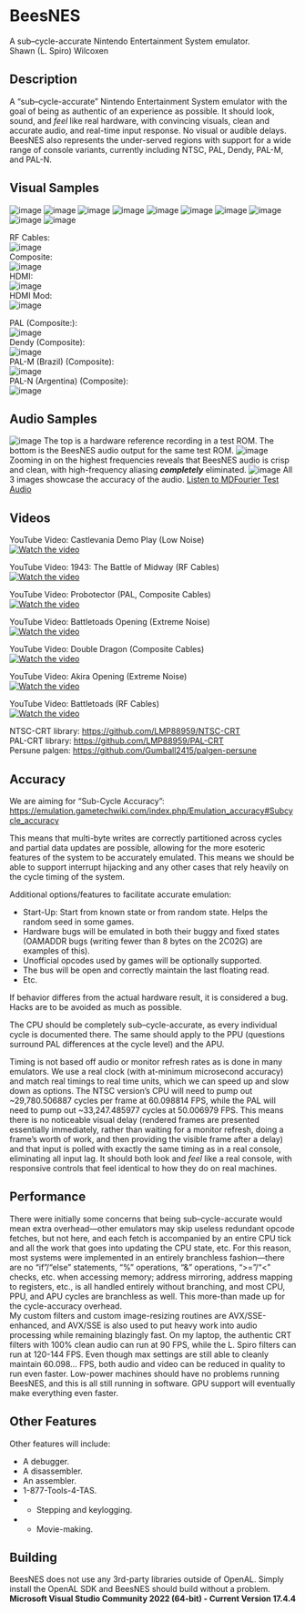 # BeesNES
A sub–cycle-accurate Nintendo Entertainment System emulator.
<br>Shawn (L. Spiro) Wilcoxen  

## Description
A “sub–cycle-accurate” Nintendo Entertainment System emulator with the goal of being as authentic of an experience as possible.  It should look, sound, and _feel_ like real hardware, with convincing visuals, clean and accurate audio, and real-time input response.  No visual or audible delays.  BeesNES also represents the under-served regions with support for a wide range of console variants, currently including NTSC, PAL, Dendy, PAL-M, and PAL-N.

## Visual Samples
![image](https://user-images.githubusercontent.com/7362666/215368977-2cec6ea5-c09e-4824-99e5-0afe3b76409f.png)
![image](https://github.com/L-Spiro/BeesNES/assets/7362666/bab6ad83-b7ee-4835-894b-a905741efda8)
![image](https://user-images.githubusercontent.com/7362666/215369800-608a6db6-fddc-4a46-9b5f-77c501adab5a.png)
![image](https://user-images.githubusercontent.com/7362666/215370725-3092a546-b8f7-488b-ae4e-8d7c7f108cad.png)
![image](https://user-images.githubusercontent.com/7362666/215370366-33903c20-0e75-489a-bb4d-571b08f33bee.png)
![image](https://user-images.githubusercontent.com/7362666/215371089-3480dc0a-a80c-4cc3-8ca4-4a957b25fd0e.png)
![image](https://user-images.githubusercontent.com/7362666/215371867-63a951cb-303a-4222-8094-6a20b5b9999b.png)
![image](https://user-images.githubusercontent.com/7362666/215371958-b742960a-ec5f-47f8-8b8a-7dc55162ffb5.png)
![image](https://github.com/L-Spiro/BeesNES/assets/7362666/0b615d51-0bde-419f-bf91-76e7c91ae991)
![image](https://user-images.githubusercontent.com/7362666/216515134-d5c67d0a-eb4b-4571-84a0-df58dd4a0659.png)

RF Cables:<br>
![image](https://github.com/L-Spiro/BeesNES/assets/7362666/3a596c53-168b-48bd-ace4-00b262c8e10f)<br>
Composite:<br>
![image](https://github.com/L-Spiro/BeesNES/assets/7362666/01721d1b-fd02-4c93-934c-88e9970bf10c)<br>
HDMI:<br>
![image](https://github.com/L-Spiro/BeesNES/assets/7362666/8732d426-64cc-4c7c-9238-e9f70cf6bf26)<br>
HDMI Mod:<br>
![image](https://github.com/L-Spiro/BeesNES/assets/7362666/692e989b-ec8a-4266-913a-ebb921e5e60e)<br>

PAL (Composite:):<br>
![image](https://github.com/L-Spiro/BeesNES/assets/7362666/f7e07a6e-5be8-4d0d-88aa-1aec3ca364ba)<br>
Dendy (Composite):<br>
![image](https://github.com/L-Spiro/BeesNES/assets/7362666/9a944716-ecec-48e4-8861-44ea5c4d3f8a)<br>
PAL-M (Brazil) (Composite):<br>
![image](https://github.com/L-Spiro/BeesNES/assets/7362666/94f9db16-68ef-4d41-9e12-d8f0664e5a13)<br>
PAL-N (Argentina) (Composite):<br>
![image](https://github.com/L-Spiro/BeesNES/assets/7362666/31e763cf-5d1b-406c-a30f-4660fcbe6c63)<br>


## Audio Samples
![image](https://github.com/L-Spiro/BeesNES/assets/7362666/6ad4194f-3699-4617-8ea9-0e89f457d74a)
The top is a hardware reference recording in a test ROM.  The bottom is the BeesNES audio output for the same test ROM.
![image](https://github.com/L-Spiro/BeesNES/assets/7362666/625f0254-2515-460e-bd68-cabb7a669bfe)
Zooming in on the highest frequencies reveals that BeesNES audio is crisp and clean, with high-frequency aliasing **_completely_** eliminated.
![image](https://github.com/L-Spiro/BeesNES/assets/7362666/8d73663c-c233-459f-acfb-e7a62256e4e8)
All 3 images showcase the accuracy of the audio.
[Listen to MDFourier Test Audio](https://www.dropbox.com/scl/fi/pjjrs6j3k7vabfww8xi9h/MDFourTest.wav?rlkey=dhspadervmhr2b4vl3jldpdlc&dl=0)

## Videos
YouTube Video: Castlevania Demo Play (Low Noise)<br>
[![Watch the video](https://img.youtube.com/vi/HyLtecKOjLM/maxresdefault.jpg)](https://www.youtube.com/watch?v=HyLtecKOjLM&list=PLM2QRzvCtV12TZcpXrUm1LQnyCgHy5Uxa&index=7)<br>


YouTube Video: 1943: The Battle of Midway (RF Cables)<br>
[![Watch the video](https://img.youtube.com/vi/DeiT0dbBs44/maxresdefault.jpg)](https://www.youtube.com/watch?v=DeiT0dbBs44&list=PLM2QRzvCtV12TZcpXrUm1LQnyCgHy5Uxa&index=19)<br>


YouTube Video: Probotector (PAL, Composite Cables)<br>
[![Watch the video](https://img.youtube.com/vi/5qk1oU4lAKU/maxresdefault.jpg)](https://www.youtube.com/watch?v=5qk1oU4lAKU&list=PLM2QRzvCtV12TZcpXrUm1LQnyCgHy5Uxa&index=20)<br>


YouTube Video: Battletoads Opening (Extreme Noise)<br>
[![Watch the video](https://img.youtube.com/vi/K3sVkZFxkvs/maxresdefault.jpg)](https://www.youtube.com/watch?v=K3sVkZFxkvs&list=PLM2QRzvCtV12TZcpXrUm1LQnyCgHy5Uxa&index=6)<br>


YouTube Video: Double Dragon (Composite Cables)<br>
[![Watch the video](https://img.youtube.com/vi/C-4q72KqOzM/maxresdefault.jpg)](https://www.youtube.com/watch?v=C-4q72KqOzM&list=PLM2QRzvCtV12TZcpXrUm1LQnyCgHy5Uxa&index=21)<br>


YouTube Video: Akira Opening (Extreme Noise)<br>
[![Watch the video](https://img.youtube.com/vi/mSZlMw0cPEY/maxresdefault.jpg)](https://www.youtube.com/watch?v=mSZlMw0cPEY&list=PLM2QRzvCtV12TZcpXrUm1LQnyCgHy5Uxa&index=4)<br>


YouTube Video: Battletoads (RF Cables)<br>
[![Watch the video](https://img.youtube.com/vi/A-8DUre9LXA/maxresdefault.jpg)](https://www.youtube.com/watch?v=A-8DUre9LXA&list=PLM2QRzvCtV12TZcpXrUm1LQnyCgHy5Uxa&index=22)<br>

NTSC-CRT library: https://github.com/LMP88959/NTSC-CRT<br>
PAL-CRT library: https://github.com/LMP88959/PAL-CRT<br>
Persune palgen: https://github.com/Gumball2415/palgen-persune

## Accuracy 
We are aiming for “Sub-Cycle Accuracy”: https://emulation.gametechwiki.com/index.php/Emulation_accuracy#Subcycle_accuracy  
	
This means that multi-byte writes are correctly partitioned across cycles and partial data updates are possible, allowing for the more esoteric features of the system to be accurately emulated.  This means we should be able to support interrupt hijacking and any other cases that rely heavily on the cycle timing of the system.  

Additional options/features to facilitate accurate emulation:  
* Start-Up: Start from known state or from random state.  Helps the random seed in some games.  
* Hardware bugs will be emulated in both their buggy and fixed states (OAMADDR bugs (writing fewer than 8 bytes on the 2C02G) are examples of this).  
* Unofficial opcodes used by games will be optionally supported.  
* The bus will be open and correctly maintain the last floating read.  
* Etc.  

If behavior differes from the actual hardware result, it is considered a bug.  Hacks are to be avoided as much as possible.

The CPU should be completely sub–cycle-accurate, as every individual cycle is documented there. The same should apply to the PPU (questions surround PAL differences at the cycle level) and the APU.

Timing is not based off audio or monitor refresh rates as is done in many emulators. We use a real clock (with at-minimum microsecond accuracy) and match real timings to real time units, which we can speed up and slow down as options.  The NTSC version’s CPU will need to pump out ~29,780.506887 cycles per frame at 60.098814 FPS, while the PAL will need to pump out ~33,247.485977 cycles at 50.006979 FPS.  This means there is no noticeable visual delay (rendered frames are presented essentially immediately, rather than waiting for a monitor refresh, doing a frame’s worth of work, and then providing the visible frame after a delay) and that input is polled with exactly the same timing as in a real console, eliminating all input lag.  It should both look and _feel_ like a real console, with responsive controls that feel identical to how they do on real machines.

## Performance
There were initially some concerns that being sub–cycle-accurate would mean extra overhead—other emulators may skip useless redundant opcode fetches, but not here, and each fetch is accompanied by an entire CPU tick and all the work that goes into updating the CPU state, etc.  For this reason, most systems were implemented in an entirely branchless fashion—there are no “if”/“else” statements, “%” operations, “&” operations, “>=”/“<” checks, etc. when accessing memory; address mirroring, address mapping to registers, etc., is all handled entirely without branching, and most CPU, PPU, and APU cycles are branchless as well.  This more-than made up for the cycle-accuracy overhead. <br>
My custom filters and custom image-resizing routines are AVX/SSE-enhanced, and AVX/SSE is also used to put heavy work into audio processing while remaining blazingly fast.  On my laptop, the authentic CRT filters with 100% clean audio can run at 90 FPS, while the L. Spiro filters can run at 120-144 FPS.  Even though max settings are still able to cleanly maintain 60.098… FPS, both audio and video can be reduced in quality to run even faster.  Low-power machines should have no problems running BeesNES, and this is all still running in software.  GPU support will eventually make everything even faster.

## Other Features
Other features will include:  
* A debugger.  
* A disassembler.  
* An assembler.  
* 1-877-Tools-4-TAS.  
* * Stepping and keylogging.  
* * Movie-making.


## Building
BeesNES does not use any 3rd-party libraries outside of OpenAL.  Simply install the OpenAL SDK and BeesNES should build without a problem.
**Microsoft Visual Studio Community 2022 (64-bit) - Current
Version 17.4.4**
